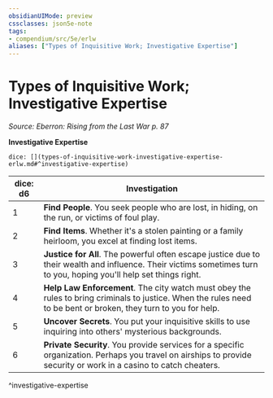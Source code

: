```yaml
---
obsidianUIMode: preview
cssclasses: json5e-note
tags:
- compendium/src/5e/erlw
aliases: ["Types of Inquisitive Work; Investigative Expertise"]
---
```

# Types of Inquisitive Work; Investigative Expertise
*Source: Eberron: Rising from the Last War p. 87* 

**Investigative Expertise**

`dice: [](types-of-inquisitive-work-investigative-expertise-erlw.md#^investigative-expertise)`

| dice: d6 | Investigation |
|----------|---------------|
| 1 | **Find People**. You seek people who are lost, in hiding, on the run, or victims of foul play. |
| 2 | **Find Items**. Whether it's a stolen painting or a family heirloom, you excel at finding lost items. |
| 3 | **Justice for All**. The powerful often escape justice due to their wealth and influence. Their victims sometimes turn to you, hoping you'll help set things right. |
| 4 | **Help Law Enforcement**. The city watch must obey the rules to bring criminals to justice. When the rules need to be bent or broken, they turn to you for help. |
| 5 | **Uncover Secrets**. You put your inquisitive skills to use inquiring into others' mysterious backgrounds. |
| 6 | **Private Security**. You provide services for a specific organization. Perhaps you travel on airships to provide security or work in a casino to catch cheaters. |
^investigative-expertise
